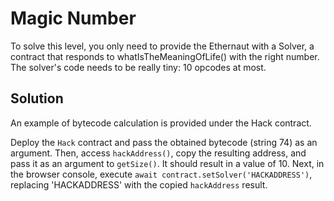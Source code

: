 # Magic Number

To solve this level, you only need to provide the Ethernaut with a Solver, a contract that responds to whatIsTheMeaningOfLife() with the right number. The solver's code needs to be really tiny: 10 opcodes at most.

## Solution

An example of bytecode calculation is provided under the Hack contract.

Deploy the `Hack` contract and pass the obtained bytecode (string 74) as an argument. Then, access `hackAddress()`, copy the resulting address, and pass it as an argument to `getSize()`. It should result in a value of 10. Next, in the browser console, execute `await contract.setSolver('HACKADDRESS')`, replacing 'HACKADDRESS' with the copied `hackAddress` result.